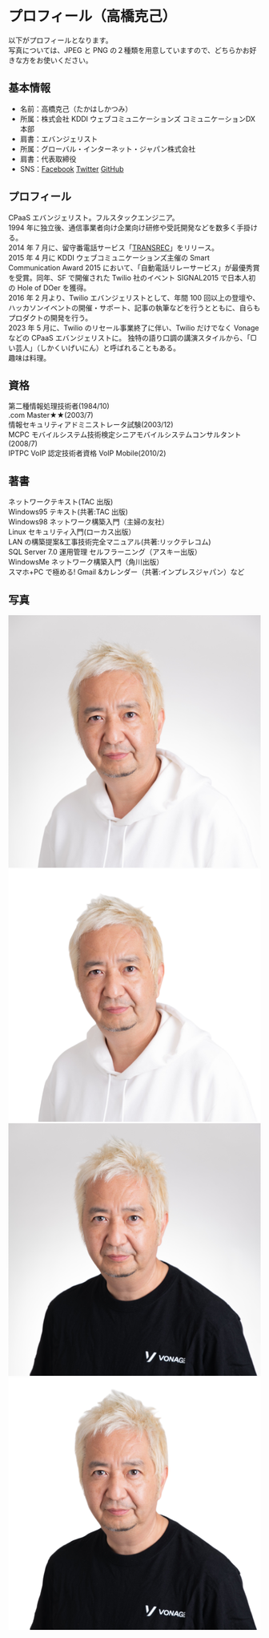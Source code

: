 # プロフィール（高橋克己）

以下がプロフィールとなります。  
写真については、JPEG と PNG の２種類を用意していますので、どちらかお好きな方をお使いください。

## 基本情報

- 名前：高橋克己（たかはしかつみ）
- 所属：株式会社 KDDI ウェブコミュニケーションズ コミュニケーションDX本部
- 肩書：エバンジェリスト
- 所属：グローバル・インターネット・ジャパン株式会社
- 肩書：代表取締役
- SNS：[Facebook](https://facebook.com/katsumi.takahashi) [Twitter](https://twitter.com/_katsumi) [GitHub](https://github.com/mobilebiz)

## プロフィール

CPaaS エバンジェリスト。フルスタックエンジニア。  
1994 年に独立後、通信事業者向け企業向け研修や受託開発などを数多く手掛ける。  
2014 年 7 月に、留守番電話サービス「[TRANSREC](https://www.transrec.net)」をリリース。  
2015 年 4 月に KDDI ウェブコミュニケーションズ主催の Smart Communication Award 2015 において、「自動電話リレーサービス」が最優秀賞を受賞。同年、SF で開催された Twilio 社のイベント SIGNAL2015 で日本人初の Hole of DOer を獲得。  
2016 年 2 月より、Twilio エバンジェリストとして、年間 100 回以上の登壇や、ハッカソンイベントの開催・サポート、記事の執筆などを行うとともに、自らもプロダクトの開発を行う。  
2023 年 5 月に、Twilio のリセール事業終了に伴い、Twilio だけでなく Vonage などの CPaaS エバンジェリストに。
独特の語り口調の講演スタイルから、「▢い芸人」（しかくいげいにん）と呼ばれることもある。  
趣味は料理。  

## 資格

第二種情報処理技術者(1984/10)  
.com Master★★(2003/7)  
情報セキュリティアドミニストレータ試験(2003/12)  
MCPC モバイルシステム技術検定シニアモバイルシステムコンサルタント(2008/7)  
IPTPC VoIP 認定技術者資格 VoIP Mobile(2010/2)

## 著書

ネットワークテキスト(TAC 出版)  
Windows95 テキスト(共著:TAC 出版)  
Windows98 ネットワーク構築入門（主婦の友社）  
Linux セキュリティ入門(ローカス出版）  
LAN の構築提案&工事技術完全マニュアル(共著:リックテレコム)  
SQL Server 7.0 運用管理 セルフラーニング（アスキー出版）  
WindowsMe ネットワーク構築入門（角川出版）  
スマホ+PC で極める! Gmail &カレンダー（共著:インプレスジャパン）など

## 写真

![JPEG](images/White_2.jpg)
![PNG](images/White_2.png)
![JPEG](images/Vonage_2.jpg)
![PNG](images/Vonage_2.png)
